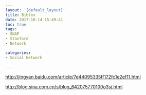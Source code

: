 ```yaml
---
layout: '[default_layout]'   
title: Bibtex                 
date: 2017-10-14 15:49:41  
toc: true                  
tags:                        
- SNAP
- Stanford 
- Network

categories:                  
- Social Network

---
```


http://jingyan.baidu.com/article/7e44095335ff172fc1e2ef11.html


http://blog.sina.com.cn/s/blog_642075770100o3sj.html










